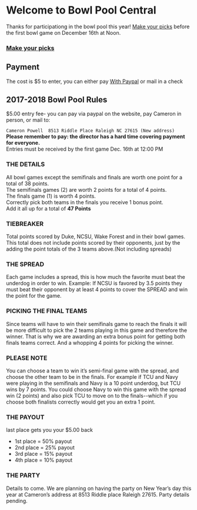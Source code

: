 # Welcome to Bowl Pool Central

Thanks for participationg in the bowl pool this year! [Make your picks](https://goo.gl/forms/LWllE1hrIJiwk2RH3) before the first bowl game on December 16th at Noon.

### [Make your picks](https://goo.gl/forms/LWllE1hrIJiwk2RH3)

## Payment

The cost is $5 to enter, you can either pay [With Paypal]() or mail in a check

## 2017-2018  Bowl Pool Rules

$5.00 entry fee- you can pay via paypal on the website, pay Cameron in person, or mail to:   

```Cameron Powell  8513 Riddle Place Raleigh NC 27615 (New address)```  
__Please remember to pay:  the director has a hard time covering payment for everyone.__  
Entries must be received by the first game Dec. 16th at 12:00 PM
### THE DETAILS
All bowl games except the semifinals and finals are worth one point for a total of 38 points.  
The semifinals games (2) are worth 2 points for a total of 4  points.  
The finals game (1) is worth 4 points.  
Correctly pick both teams in the finals you receive 1 bonus point.  
Add it all up for a total of __47 Points__  
### TIEBREAKER
Total points scored by Duke, NCSU, Wake Forest and  in their bowl games. This total does not include points scored by their opponents, just by the adding the point totals of the 3 teams above.(Not including spreads)
### THE SPREAD 
Each game includes a spread, this is how much the favorite must beat the underdog in order to win.   Example: If NCSU is favored by 3.5 points they must beat their opponent by at least 4 points to cover the SPREAD and win the point for the game.
### PICKING THE FINAL TEAMS
Since teams will have to win their semifinals game to reach the finals it will be more difficult to pick the 2 teams playing in this game and therefore the winner. That is why we are awarding an extra bonus point for getting both finals teams correct.  And a whopping 4 points for picking the winner.
### PLEASE NOTE
You can choose a team to win it’s semi-final game with the spread, and choose the other team to be in the finals. For example if TCU and Navy were playing in the semifinals and Navy is a 10 point underdog,  but TCU wins by 7 points. You could choose Navy to win this game with the spread win (2 points) and also pick TCU to move on to the finals--which if you choose both finalists correctly would get you an extra 1 point.
### THE PAYOUT
last place gets you your $5.00 back
* 1st  place = 50% payout
* 2nd place = 25% payout
* 3rd place = 15% payout 
* 4th place = 10% payout

### THE PARTY
Details to come. We are planning on having the party on New Year’s day this year at Cameron’s address at 8513 Riddle place Raleigh 27615. Party details pending.
